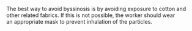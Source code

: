 The best way to avoid byssinosis is by avoiding exposure to cotton and other related fabrics. If this is not possible, the worker should wear an appropriate mask to prevent inhalation of the particles.